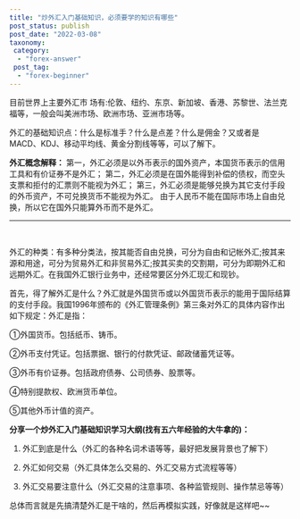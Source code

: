 ```yaml
---
title: "炒外汇入门基础知识，必须要学的知识有哪些"
post_status: publish
post_date: "2022-03-08"
taxonomy:
 category: 
  - "forex-answer"
 post_tag: 
  - "forex-beginner"
---
```


目前世界上主要外汇市 场有:伦敦、纽约、东京、新加坡、香港、苏黎世、法兰克福等，一般会叫美洲市场、欧洲市场、亚洲市场等。

外汇的基础知识点：什么是标准手？什么是点差？什么是佣金？又或者是MACD、KDJ、移动平均线、黄金分割线等等，可以了解下。

**外汇概念解释：** 第一，外汇必须是以外币表示的国外资产，本国货币表示的信用工具和有价证券不是外汇； 第二，外汇必须是在国外能得到补偿的债权，而空头支票和拒付的汇票则不能视为外汇； 第三，外汇必须是能够兑换为其它支付手段的外币资产，不可兑换货币不能视为外汇。 由于人民币不能在国际市场上自由兑换，所以它在国外只能算外币而不是外汇。

* * *

 

外汇的种类：有多种分类法，按其能否自由兑换，可分为自由和记帐外汇;按其来源和用途，可分为贸易外汇和非贸易外汇;按其买卖的交割期，可分为即期外汇和远期外汇。在我国外汇银行业务中，还经常要区分外汇现汇和现钞。

首先，得了解外汇是什么？外汇就是外国货币或以外国货币表示的能用于国际结算的支付手段。我国1996年颁布的《外汇管理条例》第三条对外汇的具体内容作出如下规定：外汇是指：

①外国货币。包括纸币、铸币。

②外币支付凭证。包括票据、银行的付款凭证、邮政储蓄凭证等。

③外币有价证券。包括政府债券、公司债券、股票等。

④特别提款权、欧洲货币单位。

⑤其他外币计值的资产。

**分享一个炒外汇入门基础知识学习大纲(找有五六年经验的大牛拿的)：**

1. 外汇到底是什么（外汇的各种名词术语等等，最好把发展背景也了解下）

2. 外汇如何交易（外汇具体怎么交易的、外汇交易方式流程等等）

3. 外汇交易要注意什么（外汇交易的注意事项、各种监管规则、操作禁忌等等）

总体而言就是先搞清楚外汇是干啥的，然后再模拟实践，好像就是这样吧~~

